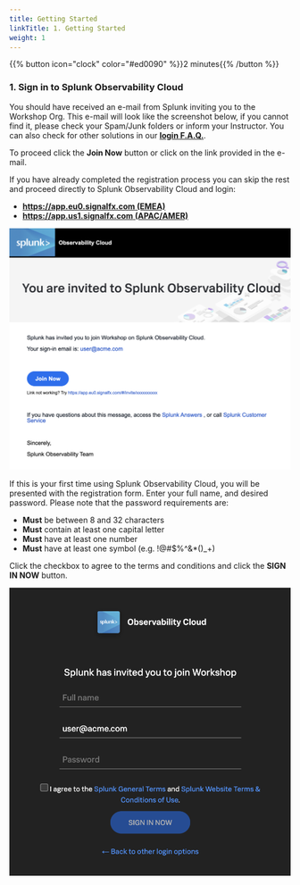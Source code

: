 ```yaml
---
title: Getting Started
linkTitle: 1. Getting Started
weight: 1
---
```


{{% button icon="clock" color="#ed0090" %}}2 minutes{{% /button %}}

### 1. Sign in to Splunk Observability Cloud

You should have received an e-mail from Splunk inviting you to the Workshop Org. This e-mail will look like the screenshot below, if you cannot find it, please check your Spam/Junk folders or inform your Instructor. You can also check for other solutions in our [**login F.A.Q.**](99-login-faq.md).

 To proceed click the **Join Now** button or click on the link provided in the e-mail.

If you have already completed the registration process you can skip the rest and proceed directly to Splunk Observability Cloud and login:

* [**https://app.eu0.signalfx.com (EMEA)**](https://app.eu0.signalfx.com)
* [**https://app.us1.signalfx.com (APAC/AMER)**](https://app.us1.signalfx.com)

![email](images/invite-email.png?width=25vw)

If this is your first time using Splunk Observability Cloud, you will be presented with the registration form. Enter your full name, and desired password. Please note that the password requirements are:

* **Must** be between 8 and 32 characters
* **Must** contain at least one capital letter
* **Must** have at least one number
* **Must** have at least one symbol (e.g. !@#$%^&*()_+)

Click the checkbox to agree to the terms and conditions and click the **SIGN IN NOW** button.

![User-Setup](images/enter-password.png?width=25vw)
